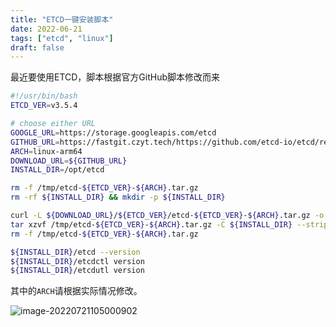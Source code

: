 ```yaml
---
title: "ETCD一键安装脚本"
date: 2022-06-21
tags: ["etcd", "linux"]
draft: false
---
```

最近要使用ETCD，脚本根据官方GitHub脚本修改而来
```bash
#!/usr/bin/bash
ETCD_VER=v3.5.4

# choose either URL
GOOGLE_URL=https://storage.googleapis.com/etcd
GITHUB_URL=https://fastgit.czyt.tech/https://github.com/etcd-io/etcd/releases/download
ARCH=linux-arm64
DOWNLOAD_URL=${GITHUB_URL}
INSTALL_DIR=/opt/etcd

rm -f /tmp/etcd-${ETCD_VER}-${ARCH}.tar.gz
rm -rf ${INSTALL_DIR} && mkdir -p ${INSTALL_DIR}

curl -L ${DOWNLOAD_URL}/${ETCD_VER}/etcd-${ETCD_VER}-${ARCH}.tar.gz -o /tmp/etcd-${ETCD_VER}-${ARCH}.tar.gz
tar xzvf /tmp/etcd-${ETCD_VER}-${ARCH}.tar.gz -C ${INSTALL_DIR} --strip-components=1
rm -f /tmp/etcd-${ETCD_VER}-${ARCH}.tar.gz

${INSTALL_DIR}/etcd --version
${INSTALL_DIR}/etcdctl version
${INSTALL_DIR}/etcdutl version
```

其中的`ARCH`请根据实际情况修改。

![image-20220721105000902](https://assets.czyt.tech/img/image-20220721105000902.png)